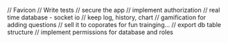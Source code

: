 // Favicon
// Write tests
// secure the app
// implement authorization
// real time database - socket io
// keep log, history, chart
// gamification for adding questions
// sell it to coporates for fun trainging...
// export db table structure
// implement permissions for database and roles
